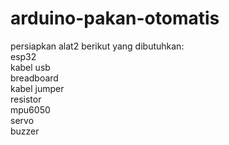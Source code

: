 # arduino-pakan-otomatis
 persiapkan alat2 berikut yang dibutuhkan: <br />
esp32 <br />
kabel usb <br />
breadboard <br />
kabel jumper <br />
resistor <br />
mpu6050 <br />
servo <br />
buzzer <br />

